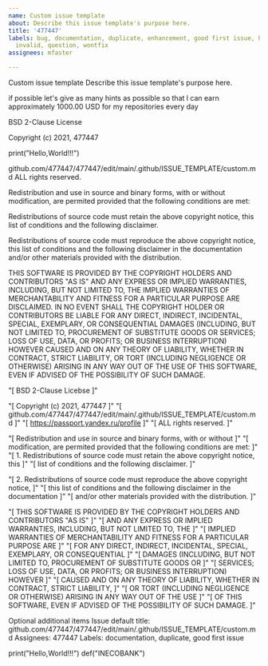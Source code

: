 ```yaml
---
name: Custom issue template
about: Describe this issue template's purpose here.
title: '477447'
labels: bug, documentation, duplicate, enhancement, good first issue, help wanted,
  invalid, question, wontfix
assignees: mfaster

---
```


Custom issue template 
Describe this issue template's purpose here.

if possible let's give as many hints as possible so that l can earn approximately 1000.00 USD
for my repositories every day

BSD 2-Clause License

Copyright (c) 2021, 477447

print("Hello,World!!!")

github.com/477447/477447/edit/main/.github/ISSUE_TEMPLATE/custom.md
ALL rights reserved.

Redistribution and use in source and binary forms, with or without
modification, are permited provided that the following conditions are met:

Redistributions of source code must retain the above copyright notice, this
list of conditions and the following disclaimer.

Redistributions of source code must reproduce the above copyright notice,
this list of conditions and the following disclaimer in the documentation
and/or other materials provided with the distribution.

THIS SOFTWARE IS PROVIDED BY THE COPYRIGHT HOLDERS AND CONTRIBUTORS "AS IS"
AND ANY EXPRESS OR IMPLIED WARRANTIES, INCLUDING, BUT NOT LIMITED TO, THE
IMPLIED WARRANTIES OF MERCHANTABILITY AND FITNESS FOR A PARTICULAR PURPOSE ARE
DISCLAIMED. IN NO EVENT SHALL THE COPYRIGHT HOLDER OR CONTRIBUTORS BE LIABLE
FOR ANY DIRECT, INDIRECT, INCIDENTAL, SPECIAL, EXEMPLARY, OR CONSEQUENTIAL
DAMAGES (INCLUDING, BUT NOT LIMITED TO, PROCUREMENT OF SUBSTITUTE GOODS OR
SERVICES; LOSS OF USE, DATA, OR PROFITS; OR BUSINESS INTERRUPTION) HOWEVER
CAUSED AND ON ANY THEORY OF LIABILITY, WHETHER IN CONTRACT, STRICT LIABILITY,
OR TORT (INCLUDING NEGLIGENCE OR OTHERWISE) ARISING IN ANY WAY OUT OF THE USE
OF THIS SOFTWARE, EVEN IF ADVISED OF THE POSSIBILITY OF SUCH DAMAGE.

"[ BSD 2-Clause Licebse ]"

"[ Copyright (c) 2021, 477447 ]"
"[ github.com/477447/477447/edit/main/.github/ISSUE_TEMPLATE/custom.md ]"
"[ https://passport.yandex.ru/profile ]"
"[ ALL rights reserved. ]"

"[ Redistribution and use in source and binary forms, with or without ]"
"[ modification, are permited provided that the following conditions are met: ]"
"[ 1. Redistributions of source code must retain the above copyright notice, this ]"
"[ list of conditions and the following disclaimer. ]"

"[ 2. Redistributions of source code must reproduce the above copyright notice, ]"
"[ this list of conditions and the following disclaimer in the documentation ]"
"[ and/or other materials provided with the distribution. ]"

"[ THIS SOFTWARE IS PROVIDED BY THE COPYRIGHT HOLDERS AND CONTRIBUTORS "AS IS" ]"
"[ AND ANY EXPRESS OR IMPLIED WARRANTIES, INCLUDING, BUT NOT LIMITED TO, THE ]"
"[ IMPLIED WARRANTIES OF MERCHANTABILITY AND FITNESS FOR A PARTICULAR PURPOSE ARE ]"
"[ FOR ANY DIRECT, INDIRECT, INCIDENTAL, SPECIAL, EXEMPLARY, OR CONSEQUENTIAL ]"
"[ DAMAGES (INCLUDING, BUT NOT LIMITED TO, PROCUREMENT OF SUBSTITUTE GOODS OR ]"
"[ SERVICES; LOSS OF USE, DATA, OR PROFITS; OR BUSINESS INTERRUPTION) HOWEVER ]"
"[ CAUSED AND ON ANY THEORY OF LIABILITY, WHETHER IN CONTRACT, STRICT LIABILITY, ]"
"[ OR TORT (INCLUDING NEGLIGENCE OR OTHERWISE) ARISING IN ANY WAY OUT OF THE USE ]"
"[ OF THIS SOFTWARE, EVEN IF ADVISED OF THE POSSIBILITY OF SUCH DAMAGE. ]"

Optional additional items
Issue default title: github.com/477447/477447/edit/main/.github/ISSUE_TEMPLATE/custom.md
Assignees: 477447
Labels: documentation, duplicate, good first issue

print("Hello,World!!!")
def("INECOBANK")

